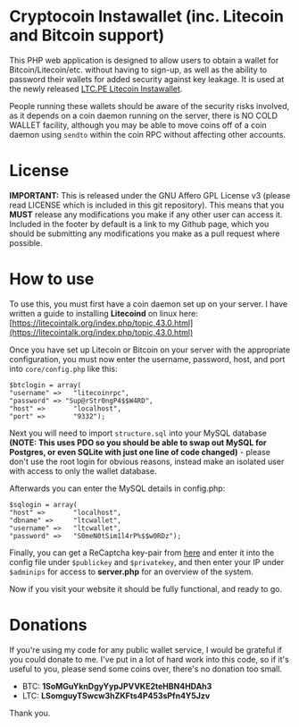 Cryptocoin Instawallet (inc. Litecoin and Bitcoin support)
====================
This PHP web application is designed to allow users to obtain a wallet for Bitcoin/Litecoin/etc. without having to sign-up, as well as the ability to password their wallets for added security against key leakage. It is used at the newly released [LTC.PE Litecoin Instawallet](http://wallet.ltc.pe).

People running these wallets should be aware of the security risks involved, as it depends on a coin daemon running on the server, there is NO COLD WALLET facility, although you may be able to move coins off of a coin daemon using `sendto` within the coin RPC without affecting other accounts.

License
=======
**IMPORTANT:** This is released under the GNU Affero GPL License v3 (please read LICENSE which is included in this git repository). This means that you **MUST** release any modifications you make if any other user can access it. Included in the footer by default is a link to my Github page, which you should be submitting any modifications you make as a pull request where possible.

How to use
==========
To use this, you must first have a coin daemon set up on your server. I have written a guide to installing **Litecoind** on linux here: [https://litecointalk.org/index.php/topic,43.0.html](https://litecointalk.org/index.php/topic,43.0.html)

Once you have set up Litecoin or Bitcoin on your server with the appropriate configuration, you must now enter the username, password, host, and port into `core/config.php` like this:

	$btclogin = array(
	"username" =>   "litecoinrpc",
	"password" => "Sup@rStr0ngP4$$W4RD",
	"host" =>       "localhost",
	"port" =>       "9332");

Next you will need to import `structure.sql` into your MySQL database **(NOTE: This uses PDO so you should be able to swap out MySQL for Postgres, or even SQLite with just one line of code changed)** - please don't use the root login for obvious reasons, instead make an isolated user with access to only the wallet database.

Afterwards you can enter the MySQL details in config.php:

	$sqlogin = array(
	"host" =>       "localhost",
	"dbname" =>     "ltcwallet",
	"username" =>   "ltcwallet",
	"password" =>   "S0meN0tSim1l4rP%$$w0RDz");

Finally, you can get a ReCaptcha key-pair from [here](https://www.google.com/recaptcha/admin/create) and enter it into the config file under `$publickey` and `$privatekey`, and then enter your IP under `$adminips` for access to **server.php** for an overview of the system. 

Now if you visit your website it should be fully functional, and ready to go.

Donations
=========
If you're using my code for any public wallet service, I would be grateful if you could donate to me. I've put in a lot of hard work into this code, so if it's useful to you, please send some coins over, there's no donation too small.

- BTC: **1SoMGuYknDgyYypJPVVKE2teHBN4HDAh3**
- LTC: **LSomguyTSwcw3hZKFts4P453sPfn4Y5Jzv**

Thank you.
